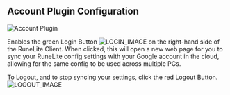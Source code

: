 ## Account Plugin Configuration

![Account Plugin](https://i.imgur.com/cFaerCK.png)

Enables the green Login Button ![LOGIN_IMAGE](https://i.imgur.com/pVeVdBU.png) on the right-hand side of the RuneLite Client. When clicked, this will open a new web page for you to sync your RuneLite config settings with your Google account in the cloud, allowing for the same config to be used across multiple PCs.

To Logout, and to stop syncing your settings, click the red Logout Button. ![LOGOUT_IMAGE](https://i.imgur.com/LwwsBJs.png)